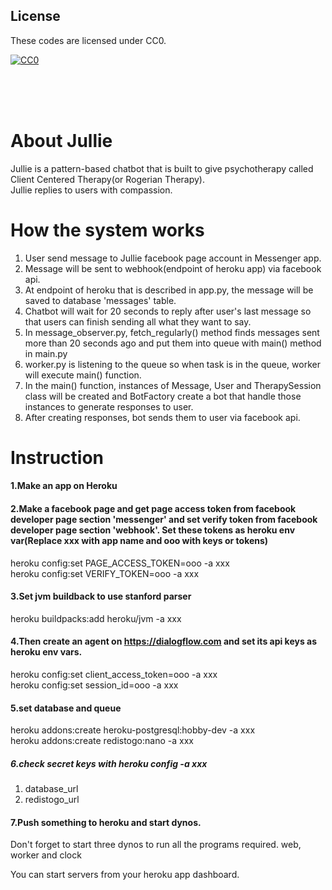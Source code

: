 ## License

These codes are licensed under CC0.

[![CC0](http://i.creativecommons.org/p/zero/1.0/88x31.png "CC0")](http://creativecommons.org/publicdomain/zero/1.0/deed.ja)

<br/>
<br/>
<br/>

# About Jullie  
Jullie is a pattern-based chatbot that is built to give psychotherapy called Client Centered Therapy(or Rogerian Therapy).  
Jullie replies to users with compassion.

# How the system works  
1. User send message to Jullie facebook page account in Messenger app.
2. Message will be sent to webhook(endpoint of heroku app) via facebook api.
3. At endpoint of heroku that is described in app.py, the message will be saved to database 'messages' table.
4. Chatbot will wait for 20 seconds to reply after user's last message so that users can finish sending all what they want to say.
5. In message_observer.py, fetch_regularly() method finds messages sent more than 20 seconds ago and put them into queue with main() method in main.py
6. worker.py is listening to the queue so when task is in the queue, worker will execute main() function.
7. In the main() function, instances of Message, User and TherapySession class will be created and BotFactory create a bot that handle those instances to generate responses to user.
8. After creating responses, bot sends them to user via facebook api. 


# Instruction
#### 1.Make an app on Heroku


#### 2.Make a facebook page and get page access token from facebook developer page section 'messenger' and set verify token from facebook developer page section 'webhook'. Set these tokens as heroku env var(Replace xxx with app name and ooo with keys or tokens)

heroku config:set PAGE_ACCESS_TOKEN=ooo -a xxx    
heroku config:set VERIFY_TOKEN=ooo -a xxx

#### 3.Set jvm buildback to use stanford parser

heroku buildpacks:add heroku/jvm -a xxx  

#### 4.Then create an agent on https://dialogflow.com and set its api keys as heroku env vars.    
heroku config:set client_access_token=ooo -a xxx    
heroku config:set session_id=ooo -a xxx  

#### 5.set database and queue
heroku addons:create heroku-postgresql:hobby-dev -a xxx  
heroku addons:create redistogo:nano -a xxx

##### 6.check secret keys with heroku config -a xxx
1. database_url
2. redistogo_url      

#### 7.Push something to heroku and start dynos.
Don't forget to start three dynos to run all the programs required.
web, worker and clock

You can start servers from your heroku app dashboard.
